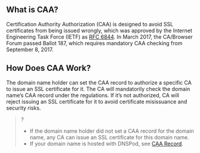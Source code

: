 ## What is CAA?

Certification Authority Authorization (CAA) is designed to avoid SSL certificates from being issued wrongly, which was approved by the Internet Engineering Task Force (IETF) as [RFC 6844](https://datatracker.ietf.org/doc/html/rfc6844). In March 2017, the CA/Browser Forum passed Ballot 187, which requires mandatory CAA checking from September 8, 2017.

## How Does CAA Work?
The domain name holder can set the CAA record to authorize a specific CA to issue an SSL certificate for it. The CA will mandatorily check the domain name’s CAA record under the regulations. If it’s not authorized, CA will reject issuing an SSL certificate for it to avoid certificate misissuance and security risks.

>?
>- If the domain name holder did not set a CAA record for the domain name, any CA can issue an SSL certificate for this domain name.
>- If your domain name is hosted with DNSPod, see [CAA Record](https://docs.dnspod.cn/dns/5f3b337aab35dc34f57913e4/).



